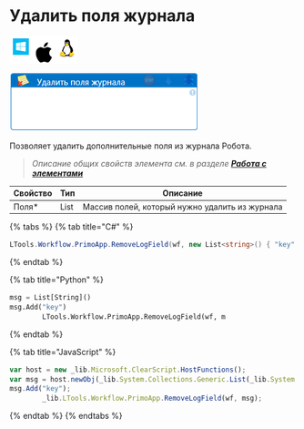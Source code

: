 # Удалить поля журнала

![](<../../../.gitbook/assets/image (100) (1) (1) (1) (1) (1) (1) (10) (112).png>)

![](<../../../.gitbook/assets/Удалить поля журнала.png>)

Позволяет удалить дополнительные поля из журнала Робота.

> _Описание общих свойств элемента см. в разделе_ [_**Работа с элементами**_](https://docs.primo-rpa.ru/primo-rpa/primo-studio/process/elements)

| Свойство | Тип  | Описание                                       |
| -------- | ---- | ---------------------------------------------- |
| Поля\*   | List | Массив полей, который нужно удалить из журнала |

{% tabs %}
{% tab title="C#" %}
```csharp
LTools.Workflow.PrimoApp.RemoveLogField(wf, new List<string>() { "key" });
```
{% endtab %}

{% tab title="Python" %}
```python
msg = List[String]()
msg.Add("key")
		LTools.Workflow.PrimoApp.RemoveLogField(wf, m
```
{% endtab %}

{% tab title="JavaScript" %}
```javascript
var host = new _lib.Microsoft.ClearScript.HostFunctions();
var msg = host.newObj(_lib.System.Collections.Generic.List(_lib.System.String));
msg.Add("key");
		_lib.LTools.Workflow.PrimoApp.RemoveLogField(wf, msg);
```
{% endtab %}
{% endtabs %}
